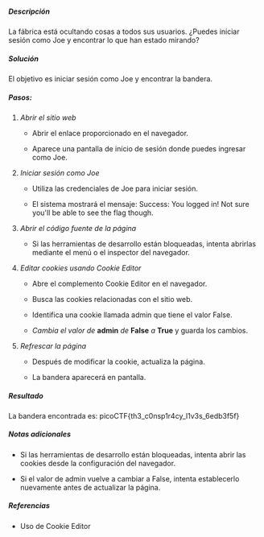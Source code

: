 
##### Descripción

La fábrica está ocultando cosas a todos sus usuarios. ¿Puedes iniciar sesión como Joe y encontrar lo que han estado mirando?

##### Solución

El objetivo es iniciar sesión como Joe y encontrar la bandera.

##### Pasos:

1. *Abrir el sitio web*
    
    - Abrir el enlace proporcionado en el navegador.
        
    - Aparece una pantalla de inicio de sesión donde puedes ingresar como Joe.
        
2. *Iniciar sesión como Joe*
    
    - Utiliza las credenciales de Joe para iniciar sesión.
        
    - El sistema mostrará el mensaje: Success: You logged in! Not sure you'll be able to see the flag though.
        
3. *Abrir el código fuente de la página*
    
    - Si las herramientas de desarrollo están bloqueadas, intenta abrirlas mediante el menú o el inspector del navegador.
        
4. *Editar cookies usando Cookie Editor*
    
    - Abre el complemento Cookie Editor en el navegador.
        
    - Busca las cookies relacionadas con el sitio web.
        
    - Identifica una cookie llamada admin que tiene el valor False.
        
    - *Cambia el valor de* **admin** *de* **False** *a* **True** y guarda los cambios.
        
5. *Refrescar la página*
    
    - Después de modificar la cookie, actualiza la página.
        
    - La bandera aparecerá en pantalla.
        

##### Resultado

La bandera encontrada es:
picoCTF{th3_c0nsp1r4cy_l1v3s_6edb3f5f}
##### Notas adicionales

- Si las herramientas de desarrollo están bloqueadas, intenta abrir las cookies desde la configuración del navegador.
    
- Si el valor de admin vuelve a cambiar a False, intenta establecerlo nuevamente antes de actualizar la página.
    

##### Referencias

- Uso de Cookie Editor